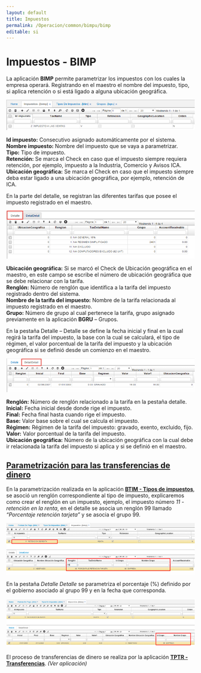 ```yaml
---
layout: default
title: Impuestos
permalink: /Operacion/common/bimpu/bimp
editable: si
---
```


# Impuestos - BIMP

La aplicación **BIMP** permite parametrizar los impuestos con los cuales la empresa operará. Registrando en el maestro el nombre del impuesto, tipo, si aplica retención o si está ligado a alguna ubicación geográfica.  

![](bimp1.png)

**Id impuesto:** Consecutivo asignado automáticamente por el sistema.  
**Nombre impuesto:** Nombre del impuesto que se vaya a parametrizar.  
**Tipo:** Tipo de impuesto.  
**Retención:** Se marca el Check en caso que el impuesto siempre requiera retención, por ejemplo, impuesto a la Industria, Comercio y Avisos ICA.  
**Ubicación geográfica:** Se marca el Check en caso que el impuesto siempre deba estar ligado a una ubicación geográfica, por ejemplo, retención de ICA.  

En la parte del detalle, se registran las diferentes tarifas que posee el impuesto registrado en el maestro.  

![](bimp2.png)

**Ubicación geográfica:** Si se marcó el Check de Ubicación geográfica en el maestro, en este campo se escribe el número de ubicación geográfica que se debe relacionar con la tarifa.  
**Renglón:** Número de renglón que identifica a la tarifa del impuesto registrado dentro del sistema.  
**Nombre de la tarifa del impuesto:** Nombre de la tarifa relacionada al impuesto registrado en el maestro.  
**Grupo:** Número de grupo al cual pertenece la tarifa, grupo asignado previamente en la aplicación **BGRU** – Grupos.  

En la pestaña Detalle – Detalle se define la fecha inicial y final en la cual regirá la tarifa del impuesto, la base con la cual se calculará, el tipo de régimen, el valor porcentual de la tarifa del impuesto y la ubicación geográfica si se definió desde un comienzo en el maestro.  

![](bimp3.png)

**Renglón:** Número de renglón relacionado a la tarifa en la pestaña detalle.  
**Inicial:** Fecha inicial desde donde rige el impuesto.  
**Final:** Fecha final hasta cuando rige el impuesto.  
**Base:** Valor base sobre el cual se calcula el impuesto.  
**Régimen:** Régimen de la tarifa del impuesto: gravado, exento, excluido, fijo.  
**Valor:** Valor porcentual de la tarifa del impuesto.  
**Ubicación geográfica:** Número de la ubicación geográfica con la cual debe ir relacionada la tarifa del impuesto si aplica y si se definió en el maestro.  


## [Parametrización para las transferencias de dinero](http://docs.oasiscom.com/Operacion/common/bimpu/bimp#parametrización-para-las-transferencias-de-dinero)

En la parametrización realizada en la aplicación [**BTIM - Tipos de impuestos**](http://docs.oasiscom.com/Operacion/common/bimpu/btim#parametrización-para-las-transferencias-de-dinero), se asoció un renglón correspondiente al tipo de impuesto, explicaremos como crear el renglón en un impuesto, ejemplo, el impuesto número _11 - retención en la renta_, en el detalle se asocia un renglón 99 llamado _“Porcentaje retención tarjeta”_ y se asocia el grupo 99.  

![](bimp4.png)

En la pestaña _Detalle Detalle_ se parametriza el porcentaje (%) definido por el gobierno asociado al grupo 99 y en la fecha que corresponda.  

![](bimp5.png)

El proceso de transferencias de dinero se realiza por la aplicación [**TPTR - Transferencias**](http://docs.oasiscom.com/Operacion/erp/tesoreria/tproceso/tptr). _(Ver aplicación)_

